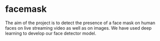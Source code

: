 # facemask
The  aim of the project is to detect the presence of a face mask on human faces  on live streaming video as well as on images. We have used deep learning to develop our  face detector model.
